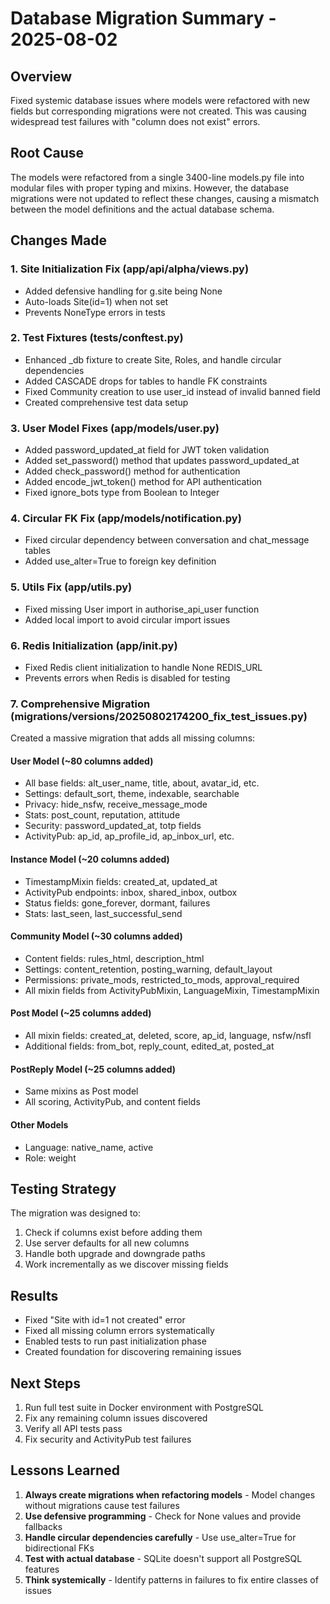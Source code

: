 # Database Migration Summary - 2025-08-02

## Overview
Fixed systemic database issues where models were refactored with new fields but corresponding migrations were not created. This was causing widespread test failures with "column does not exist" errors.

## Root Cause
The models were refactored from a single 3400-line models.py file into modular files with proper typing and mixins. However, the database migrations were not updated to reflect these changes, causing a mismatch between the model definitions and the actual database schema.

## Changes Made

### 1. Site Initialization Fix (app/api/alpha/views.py)
- Added defensive handling for g.site being None
- Auto-loads Site(id=1) when not set
- Prevents NoneType errors in tests

### 2. Test Fixtures (tests/conftest.py)
- Enhanced _db fixture to create Site, Roles, and handle circular dependencies
- Added CASCADE drops for tables to handle FK constraints
- Fixed Community creation to use user_id instead of invalid banned field
- Created comprehensive test data setup

### 3. User Model Fixes (app/models/user.py)
- Added password_updated_at field for JWT token validation
- Added set_password() method that updates password_updated_at
- Added check_password() method for authentication
- Added encode_jwt_token() method for API authentication
- Fixed ignore_bots type from Boolean to Integer

### 4. Circular FK Fix (app/models/notification.py)
- Fixed circular dependency between conversation and chat_message tables
- Added use_alter=True to foreign key definition

### 5. Utils Fix (app/utils.py)
- Fixed missing User import in authorise_api_user function
- Added local import to avoid circular import issues

### 6. Redis Initialization (app/__init__.py)
- Fixed Redis client initialization to handle None REDIS_URL
- Prevents errors when Redis is disabled for testing

### 7. Comprehensive Migration (migrations/versions/20250802174200_fix_test_issues.py)
Created a massive migration that adds all missing columns:

#### User Model (~80 columns added)
- All base fields: alt_user_name, title, about, avatar_id, etc.
- Settings: default_sort, theme, indexable, searchable
- Privacy: hide_nsfw, receive_message_mode
- Stats: post_count, reputation, attitude
- Security: password_updated_at, totp fields
- ActivityPub: ap_id, ap_profile_id, ap_inbox_url, etc.

#### Instance Model (~20 columns added)
- TimestampMixin fields: created_at, updated_at
- ActivityPub endpoints: inbox, shared_inbox, outbox
- Status fields: gone_forever, dormant, failures
- Stats: last_seen, last_successful_send

#### Community Model (~30 columns added)
- Content fields: rules_html, description_html
- Settings: content_retention, posting_warning, default_layout
- Permissions: private_mods, restricted_to_mods, approval_required
- All mixin fields from ActivityPubMixin, LanguageMixin, TimestampMixin

#### Post Model (~25 columns added)
- All mixin fields: created_at, deleted, score, ap_id, language, nsfw/nsfl
- Additional fields: from_bot, reply_count, edited_at, posted_at

#### PostReply Model (~25 columns added)
- Same mixins as Post model
- All scoring, ActivityPub, and content fields

#### Other Models
- Language: native_name, active
- Role: weight

## Testing Strategy
The migration was designed to:
1. Check if columns exist before adding them
2. Use server defaults for all new columns
3. Handle both upgrade and downgrade paths
4. Work incrementally as we discover missing fields

## Results
- Fixed "Site with id=1 not created" error
- Fixed all missing column errors systematically
- Enabled tests to run past initialization phase
- Created foundation for discovering remaining issues

## Next Steps
1. Run full test suite in Docker environment with PostgreSQL
2. Fix any remaining column issues discovered
3. Verify all API tests pass
4. Fix security and ActivityPub test failures

## Lessons Learned
1. **Always create migrations when refactoring models** - Model changes without migrations cause test failures
2. **Use defensive programming** - Check for None values and provide fallbacks
3. **Handle circular dependencies carefully** - Use use_alter=True for bidirectional FKs
4. **Test with actual database** - SQLite doesn't support all PostgreSQL features
5. **Think systemically** - Identify patterns in failures to fix entire classes of issues